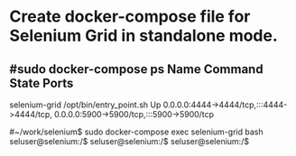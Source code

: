 # Create docker-compose file for Selenium Grid in standalone mode.


#sudo docker-compose ps
    Name                Command           State                                         Ports                                       
------------------------------------------------------------------------------------------------------------------------------------
selenium-grid   /opt/bin/entry_point.sh   Up      0.0.0.0:4444->4444/tcp,:::4444->4444/tcp, 0.0.0.0:5900->5900/tcp,:::5900->5900/tcp



#~/work/selenium$ sudo docker-compose exec selenium-grid bash 
seluser@selenium:/$ 
seluser@selenium:/$ 
seluser@selenium:/$ 


